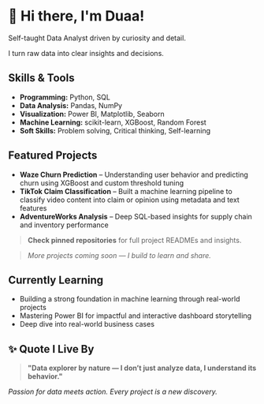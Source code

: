 # 👋 Hi there, I'm Duaa!

 Self-taught Data Analyst driven by curiosity and detail.
 
 I turn raw data into clear insights and decisions.

 ##  Skills & Tools

- **Programming:** Python, SQL
- **Data Analysis:** Pandas, NumPy
- **Visualization:** Power BI, Matplotlib, Seaborn
- **Machine Learning:** scikit-learn, XGBoost, Random Forest
- **Soft Skills:** Problem solving, Critical thinking, Self-learning

##  Featured Projects

- **Waze Churn Prediction** – Understanding user behavior and predicting churn using XGBoost and custom threshold tuning  
- **TikTok Claim Classification** – Built a machine learning pipeline to classify video content into claim or opinion using metadata and text features  
- **AdventureWorks Analysis** – Deep SQL-based insights for supply chain and inventory performance  

>  **Check pinned repositories** for full project READMEs and insights.

> *More projects coming soon — I build to learn and share.*


## Currently Learning
- Building a strong foundation in machine learning through real-world projects  
- Mastering Power BI for impactful and interactive dashboard storytelling  
- Deep dive into real-world business cases

## ✨ Quote I Live By

> **"Data explorer by nature — I don’t just analyze data, I understand its behavior."**


 *Passion for data meets action. Every project is a new discovery.*

